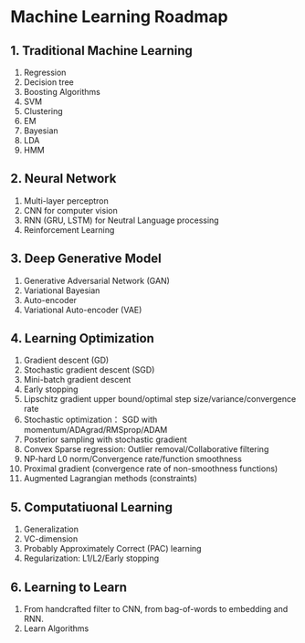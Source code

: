 # Machine Learning Roadmap

## 1\. Traditional Machine Learning

1. Regression
2. Decision tree
3. Boosting Algorithms
4. SVM
5. Clustering
6. EM
7. Bayesian
8. LDA
9. HMM

## 2\. Neural Network

1. Multi-layer perceptron
2. CNN for computer vision
3. RNN (GRU, LSTM) for Neutral Language processing
4. Reinforcement Learning

## 3\. Deep Generative Model

1. Generative Adversarial Network (GAN)
2. Variational Bayesian
3. Auto-encoder
4. Variational Auto-encoder (VAE)

## 4\. Learning Optimization

1. Gradient descent (GD)
2. Stochastic gradient descent (SGD)
3. Mini-batch gradient descent
4. Early stopping
5. Lipschitz gradient upper bound/optimal step size/variance/convergence rate
6. Stochastic optimization： SGD with momentum/ADAgrad/RMSprop/ADAM
7. Posterior sampling with stochastic gradient
8. Convex Sparse regression: Outlier removal/Collaborative filtering
9. NP-hard L0 norm/Convergence rate/function smoothness
10. Proximal gradient (convergence rate of non-smoothness functions)
11. Augmented Lagrangian methods (constraints)

## 5\. Computatiuonal Learning

1. Generalization
2. VC-dimension
3. Probably Approximately Correct (PAC) learning
4. Regularization: L1/L2/Early stopping

## 6\. Learning to Learn

1. From handcrafted filter to CNN, from bag-of-words to embedding and RNN.
2. Learn Algorithms
